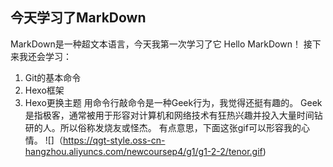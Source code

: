 ## 今天学习了MarkDown
MarkDown是一种超文本语言，今天我第一次学习了它
Hello MarkDown！
接下来我还会学习：
1. Git的基本命令
2. Hexo框架
3. Hexo更换主题
用命令行敲命令是一种Geek行为，我觉得还挺有趣的。
Geek是指极客，通常被用于形容对计算机和网络技术有狂热兴趣并投入大量时间钻研的人。所以俗称发烧友或怪杰。
有点意思，下面这张gif可以形容我的心情。
![]（https://qgt-style.oss-cn-hangzhou.aliyuncs.com/newcoursep4/g1/g1-2-2/tenor.gif)

